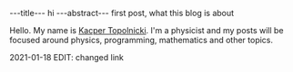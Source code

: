 ---title--- hi
---abstract--- first post, what this blog is about

Hello. My name is 
<a id = "NCE" href = https://kacpertopol.github.io/>Kacper Topolnicki</a>. I'm a physicist and my posts will be
focused around physics, programming, mathematics and other topics.

2021-01-18 EDIT: changed link

